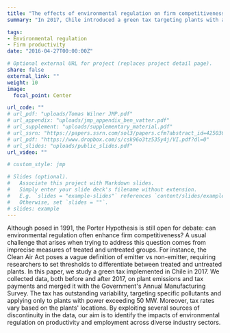 ```yaml
---
title: "The effects of environmental regulation on firm competitiveness: The Porter Hypothesis under the lens"
summary: "In 2017, Chile introduced a green tax targeting plants with a power capacity of 50 MW or higher. I exploit this and other discontinuities in the tax design to identify the effects of environmental regulation on firm competitiveness and employment across diverese industries."

tags:
- Environmental regulation
- Firm productivity
date: "2016-04-27T00:00:00Z"

# Optional external URL for project (replaces project detail page).
share: false
external_link: ""
weight: 10
image:
  focal_point: Center

url_code: ""
# url_pdf: "uploads/Tomas Wilner JMP.pdf"
# url_appendix: "uploads/jmp_appendix_ben_vatter.pdf"
# url_supplement: "uploads/supplementary_material.pdf"
# url_ssrn: "https://papers.ssrn.com/sol3/papers.cfm?abstract_id=4250361"
# url_pdf: "https://www.dropbox.com/s/csk96o3tz535y4j/VI.pdf?dl=0"
# url_slides: "uploads/public_slides.pdf"
url_video: ""

# custom_style: jmp

# Slides (optional).
#   Associate this project with Markdown slides.
#   Simply enter your slide deck's filename without extension.
#   E.g. `slides = "example-slides"` references `content/slides/example-slides.md`.
#   Otherwise, set `slides = ""`.
# slides: example
---
```


Although posed in 1991, the Porter Hypothesis is still open for debate: can environmental regulation often enhance firm competitiveness? A usual challenge that arises when trying to address this question comes from imprecise measures of treated and untreated groups. For instance, the Clean Air Act poses a vague definition of emitter vs non-emitter, requiring researchers to set thresholds to differentiate between treated and untreated plants. In this paper, we study a green tax implemented in Chile in 2017. We collected data, both before and after 2017, on plant emissions and tax payments and merged it with the Government's Annual Manufacturing Survey. The tax has outstanding variability, targeting specific pollutants and applying only to plants with power exceeding 50 MW. Moreover, tax rates vary based on the plants' locations. By exploiting several sources of discontinuity in the data, our aim is to identify the impacts of environmental regulation on productivity and employment across diverse industry sectors.

